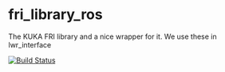 # fri_library_ros
The KUKA FRI library and a nice wrapper for it. We use these in lwr_interface

[![Build Status](https://travis-ci.com/epfl-lasa/fri-library-ros.svg?token=BqUQb763tsVV4QyzLgBy&branch=master)](https://travis-ci.com/epfl-lasa/fri-library-ros)
